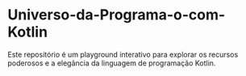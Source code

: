 # Universo-da-Programa-o-com-Kotlin
 Este repositório é um playground interativo para explorar os recursos poderosos e a elegância da linguagem de programação Kotlin. 
